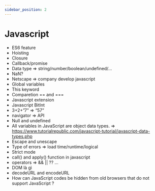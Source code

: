 ```yaml
---
sidebar_position: 2
---
```


# Javascript
- ES6 feature
- Hoisting
- Closure
- Callback/promise
- Data type => string/number/boolean/undefined/…
- NaN?
- Netscape => company develop javascript
- Global variables
- This keyword
- Comparetion == and ===
- Javascript extension
- Javascript BitInt
- 3+2+”7” => “57”
- navigator => API
- Null and undefined
- All variables in JavaScript are object data types. => https://www.tutorialrepublic.com/javascript-tutorial/javascript-data-types.php
- Escape and unescape
- Type of errors => load time/runtime/logical
- Strict mode
- call() and apply() function in javascript
- operators => && || ?? …
- DOM là gì
- decodeURL and encodeURL
- How can JavaScript codes be hidden from old browsers that do not support JavaScript ? <!--  // -->